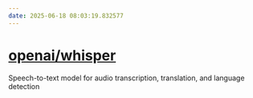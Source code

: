 ```yaml
---
date: 2025-06-18 08:03:19.832577
---
```


# [openai/whisper](https://github.com/openai/whisper)

Speech-to-text model for audio transcription, translation, and language detection